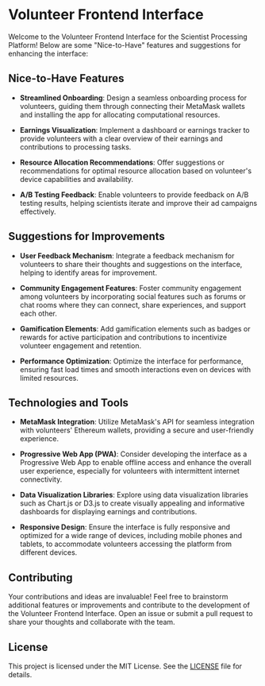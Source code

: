 # Volunteer Frontend Interface

Welcome to the Volunteer Frontend Interface for the Scientist Processing Platform! Below are some "Nice-to-Have" features and suggestions for enhancing the interface:

## Nice-to-Have Features

- **Streamlined Onboarding**: Design a seamless onboarding process for volunteers, guiding them through connecting their MetaMask wallets and installing the app for allocating computational resources.

- **Earnings Visualization**: Implement a dashboard or earnings tracker to provide volunteers with a clear overview of their earnings and contributions to processing tasks.

- **Resource Allocation Recommendations**: Offer suggestions or recommendations for optimal resource allocation based on volunteer's device capabilities and availability.

- **A/B Testing Feedback**: Enable volunteers to provide feedback on A/B testing results, helping scientists iterate and improve their ad campaigns effectively.

## Suggestions for Improvements

- **User Feedback Mechanism**: Integrate a feedback mechanism for volunteers to share their thoughts and suggestions on the interface, helping to identify areas for improvement.

- **Community Engagement Features**: Foster community engagement among volunteers by incorporating social features such as forums or chat rooms where they can connect, share experiences, and support each other.

- **Gamification Elements**: Add gamification elements such as badges or rewards for active participation and contributions to incentivize volunteer engagement and retention.

- **Performance Optimization**: Optimize the interface for performance, ensuring fast load times and smooth interactions even on devices with limited resources.

## Technologies and Tools

- **MetaMask Integration**: Utilize MetaMask's API for seamless integration with volunteers' Ethereum wallets, providing a secure and user-friendly experience.

- **Progressive Web App (PWA)**: Consider developing the interface as a Progressive Web App to enable offline access and enhance the overall user experience, especially for volunteers with intermittent internet connectivity.

- **Data Visualization Libraries**: Explore using data visualization libraries such as Chart.js or D3.js to create visually appealing and informative dashboards for displaying earnings and contributions.

- **Responsive Design**: Ensure the interface is fully responsive and optimized for a wide range of devices, including mobile phones and tablets, to accommodate volunteers accessing the platform from different devices.

## Contributing

Your contributions and ideas are invaluable! Feel free to brainstorm additional features or improvements and contribute to the development of the Volunteer Frontend Interface. Open an issue or submit a pull request to share your thoughts and collaborate with the team.

## License

This project is licensed under the MIT License. See the [LICENSE](LICENSE) file for details.
